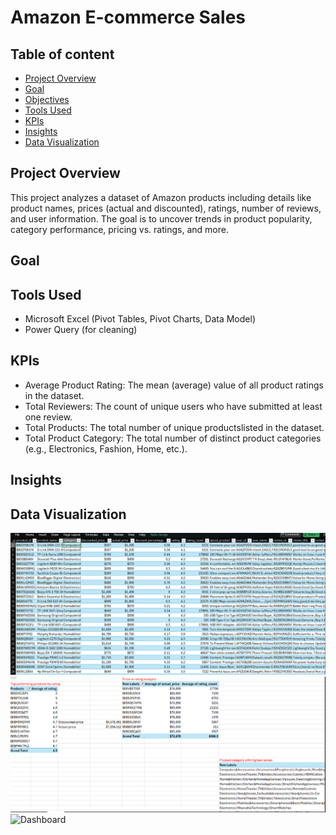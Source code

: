 # Amazon E-commerce Sales

## Table of content
- [Project Overview](#project-overview)  
- [Goal](#goal)
- [Objectives](#objectives)
- [Tools Used](#tools-used) 
- [KPIs](#kpis)  
- [Insights](#insights)
- [Data Visualization](#data-visualization)

 ## Project Overview
 This project analyzes a dataset of Amazon products including details like product names, prices (actual and discounted), ratings, number of reviews, and user information. The goal is to uncover trends in product popularity, category performance, pricing vs. ratings, and more.

## Goal

## Tools Used
- Microsoft Excel (Pivot Tables, Pivot Charts, Data Model)
- Power Query (for cleaning)
 
 ## KPIs

 - Average Product Rating: The mean (average) value of all product ratings in the dataset.
 - Total Reviewers: The count of unique users who have submitted at least one review.
 - Total Products: The total number of unique productslisted in the dataset.
 - Total Product Category: The total number of distinct product categories (e.g., Electronics, Fashion, Home, etc.).

## Insights

## Data Visualization
![Table](https://github.com/Ola-ykay/Amazon-Ecommerce-Sales/blob/main/Amazon-table.png)
![Analysis](https://github.com/Ola-ykay/Amazon-Ecommerce-Sales/blob/main/Amazon-analysis.png)
![Dashboard]()

 

   
